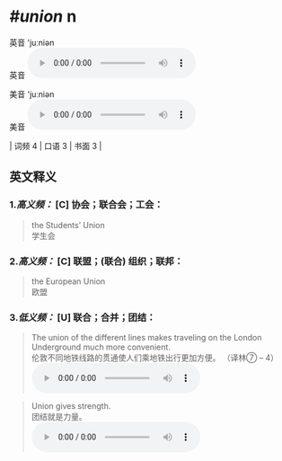 # ***\#union*** n
英音 'juːniən  
英音
<audio src="./media/union-B.aac" controls="controls"></audio>

美音 'juːniən  
美音
<audio src="./media/union.aac" controls="controls"></audio>



| 词频 4 | 口语 3 | 书面 3 |  

英文释义
---
### 1.*高义频：* **[C] 协会；联合会；工会：**  

 > the Students’ Union   
 > 学生会    

### 2.*高义频：* **[C] 联盟；(联合) 组织；联邦：**  

 > the European Union  
 > 欧盟    

### 3.*低义频：* **[U] 联合；合并；团结：**  

 > The union of the different lines makes traveling on the London Underground much more convenient.   
 > 伦敦不同地铁线路的贯通使人们乘地铁出行更加方便。  （译林⑦ – 4）  
<audio src="./media/union-1.aac" controls="controls"></audio>

 > Union gives strength.   
 > 团结就是力量。    
<audio src="./media/union-2.aac" controls="controls"></audio>


